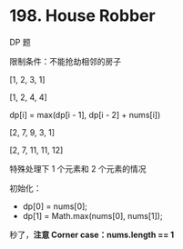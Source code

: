 # 198. House Robber

DP 题

限制条件：不能抢劫相邻的房子

[1, 2, 3, 1]

[1, 2, 4, 4]

dp[i] = max(dp[i - 1], dp[i - 2] + nums[i])

[2, 7,  9,  3,  1]

[2, 7, 11, 11, 12]

特殊处理下 1 个元素和 2 个元素的情况

初始化：
- dp[0] = nums[0];
- dp[1] = Math.max(nums[0], nums[1]);

秒了，**注意 Corner case：nums.length == 1**
